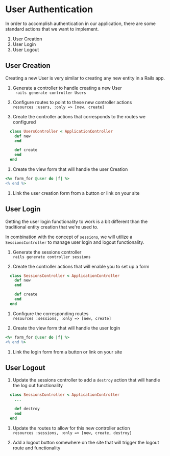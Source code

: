 # User Authentication

In order to accomplish authentication in our application, there are some standard actions that we want to implement.

1. User Creation
1. User Login
1. User Logout

## User Creation
Creating a new User is very similar to creating any new entity in a Rails app.

1. Generate a controller to handle creating a new User  
` rails generate controller Users`

1. Configure routes to point to these new controller actions  
`resources :users, :only => [new, create]`

1. Create the controller actions that corresponds to the routes we configured  
```ruby
  class UsersController < ApplicationController
    def new
    end

    def create
    end
  end
```

1. Create the view form that will handle the user Creation  
```ruby
<%= form_for @user do |f| %>
<% end %>
```

1. Link the user creation form from a button or link on your site

## User Login
Getting the user login functionality to work is a bit different than the traditional entity creation that we're used to.

In combination with the concept of `sessions`, we will utilize a `SessionsController` to manage user login and logout functionality.

1. Generate the sessions controller  
`rails generate controller sessions`

1. Create the controller actions that will enable you to set up a form  
```ruby
  class SessionsController < ApplicationController
    def new
    end

    def create
    end
  end
```

1. Configure the corresponding routes  
`resources :sessions, :only => [new, create]`

1. Create the view form that will handle the user login
```ruby
<%= form_for @user do |f| %>
<% end %>
```

1. Link the login form from a button or link on your site

## User Logout

1. Update the sessions controller to add a `destroy` action that will handle the log out functionality  
```ruby
  class SessionsController < ApplicationController
    ...

    def destroy
    end  
  end
```

1. Update the routes to allow for this new controller action  
`resources :sessions, :only => [new, create, destroy]`

1. Add a logout button somewhere on the site that will trigger the logout route and functionality
